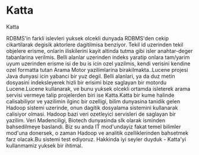 # Katta


Katta



RDBMS'in farkli islevleri yuksek olcekli dunyada RDBMS'den cekip cikartilarak degisik aktorlere dagitilmisa benziyor. Tekil id uzerinden tekil objelere erisme, onlarin iliskilerini kayit altinda tutma gibi isler anahtar-deger tabanlarina verilmis. Belli alanlar uzerinden indeks yaratip onlara tam/yarim uyum uzerinden erisme isi de bu is icin ozel yazilmis, kendi verisini kendine ozel formatta tutan Arama Motor yazilimlarina birakilmakta..Lucene projesi Java dunyasi icin yabanci bir yuz degil. Belli alanlari, ya da duz metin dosyasini indeksleyerek hizli bir erisimi bize saglayan bir motordu Lucene.Lucene kullanarak, ve bunu yuksek olcekli ortamda isleterek arama servisi vermeye talip projelerden biri ise Katta.Katta bir kume halinde calisabiliyor ve yazilimin ilginc bir ozelligi, bilim dunyasina tanidik gelen Hadoop sistemi uzerinde, onun dagitik dosyalama sistemini kullanarak calisiyor olmasi. Hadoop bazi veri ozetleyici servisleri de saglayan bir yazilim. Veri Madenciligi, Biotech dunyasinda sIk olarak isminden bahsedilmeye baslandi. Biz su anda IT mod'undayiz fakat temel bilimler mod'una donersek, o zaman Hadoop ve analitik ozelliklerinden bahsetmek farz olacak.Bu sistemi test ediyoruz. Hakkinda iyi seyler duyduk - Katta'yi kullanmamiz yuksek bir ihtimal.




